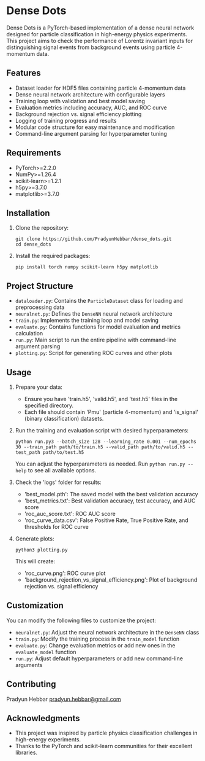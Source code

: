 # Dense Dots

Dense Dots is a PyTorch-based implementation of a dense neural network designed for particle classification in high-energy physics experiments. This project aims to check the performance of Lorentz invariant inputs for distinguishing signal events from background events using particle 4-momentum data.

## Features

- Dataset loader for HDF5 files containing particle 4-momentum data
- Dense neural network architecture with configurable layers
- Training loop with validation and best model saving
- Evaluation metrics including accuracy, AUC, and ROC curve
- Background rejection vs. signal efficiency plotting
- Logging of training progress and results
- Modular code structure for easy maintenance and modification
- Command-line argument parsing for hyperparameter tuning

## Requirements

- PyTorch>=2.2.0
- NumPy>=1.26.4
- scikit-learn>=1.2.1
- h5py>=3.7.0
- matplotlib>=3.7.0

## Installation

1. Clone the repository:
   ```
   git clone https://github.com/PradyunHebbar/dense_dots.git
   cd dense_dots
   ```

2. Install the required packages:
   ```
   pip install torch numpy scikit-learn h5py matplotlib
   ```

## Project Structure

- `dataloader.py`: Contains the `ParticleDataset` class for loading and preprocessing data
- `neuralnet.py`: Defines the `DenseNN` neural network architecture
- `train.py`: Implements the training loop and model saving
- `evaluate.py`: Contains functions for model evaluation and metrics calculation
- `run.py`: Main script to run the entire pipeline with command-line argument parsing
- `plotting.py`: Script for generating ROC curves and other plots

## Usage

1. Prepare your data:
   - Ensure you have 'train.h5', 'valid.h5', and 'test.h5' files in the specified directory.
   - Each file should contain 'Pmu' (particle 4-momentum) and 'is_signal' (binary classification) datasets.

2. Run the training and evaluation script with desired hyperparameters:
   ```
   python run.py3 --batch_size 128 --learning_rate 0.001 --num_epochs 30 --train_path path/to/train.h5 --valid_path path/to/valid.h5 --test_path path/to/test.h5
   ```

   You can adjust the hyperparameters as needed. Run `python run.py --help` to see all available options.

3. Check the 'logs' folder for results:
   - 'best_model.pth': The saved model with the best validation accuracy
   - 'best_metrics.txt': Best validation accuracy, test accuracy, and AUC score
   - 'roc_auc_score.txt': ROC AUC score
   - 'roc_curve_data.csv': False Positive Rate, True Positive Rate, and thresholds for ROC curve

4. Generate plots:
   ```
   python3 plotting.py
   ```
   This will create:
   - 'roc_curve.png': ROC curve plot
   - 'background_rejection_vs_signal_efficiency.png': Plot of background rejection vs. signal efficiency

## Customization

You can modify the following files to customize the project:

- `neuralnet.py`: Adjust the neural network architecture in the `DenseNN` class
- `train.py`: Modify the training process in the `train_model` function
- `evaluate.py`: Change evaluation metrics or add new ones in the `evaluate_model` function
- `run.py`: Adjust default hyperparameters or add new command-line arguments

## Contributing
Pradyun Hebbar pradyun.hebbar@gmail.com

## Acknowledgments

- This project was inspired by particle physics classification challenges in high-energy experiments.
- Thanks to the PyTorch and scikit-learn communities for their excellent libraries.
